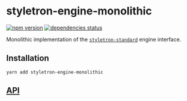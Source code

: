 # styletron-engine-monolithic

[![npm version][npm-badge]][npm-href] [![dependencies status][deps-badge]][deps-href]

Monolithic implementation of the [`styletron-standard`](../styletron-standard) engine interface.

## Installation

```
yarn add styletron-engine-monolithic
```

## [API](https://www.styletron.org/api/#styletron-engine-monolithic)

[deps-badge]: https://david-dm.org/rtsao/styletron-engine-monolithic.svg
[deps-href]: https://david-dm.org/rtsao/styletron-engine-monolithic
[npm-badge]: https://badge.fury.io/js/styletron-engine-monolithic.svg
[npm-href]: https://www.npmjs.com/package/styletron-engine-monolithic
